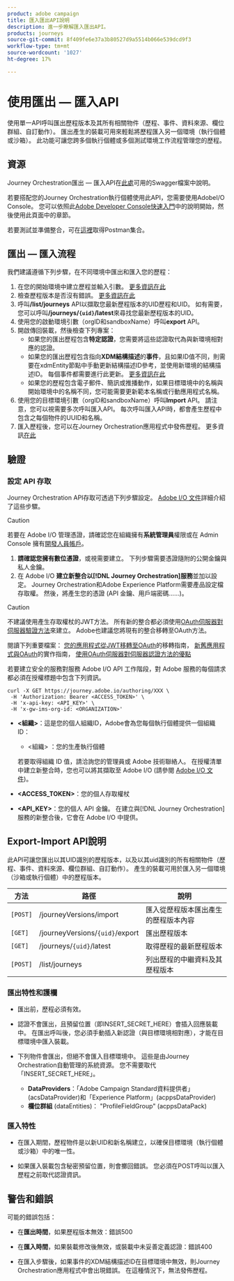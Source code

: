 ```yaml
---
product: adobe campaign
title: 匯入匯出API說明
description: 進一步瞭解匯入匯出API。
products: journeys
source-git-commit: 8f409fe6e37a3b80527d9a5514b066e539dcd9f3
workflow-type: tm+mt
source-wordcount: '1027'
ht-degree: 17%

---
```



# 使用匯出 — 匯入API

使用單一API呼叫匯出歷程版本及其所有相關物件（歷程、事件、資料來源、欄位群組、自訂動作）。 匯出產生的裝載可用來輕鬆將歷程匯入另一個環境（執行個體或沙箱）。
此功能可讓您跨多個執行個體或多個測試環境工作流程管理您的歷程。


## 資源

Journey Orchestration匯出 — 匯入API在[此處](https://adobedocs.github.io/JourneyAPI/docs/)可用的Swagger檔案中說明。

若要搭配您的Journey Orchestration執行個體使用此API，您需要使用AdobeI/O Console。 您可以依照此[Adobe Developer Console快速入門](https://www.adobe.io/apis/experienceplatform/console/docs.html#!AdobeDocs/adobeio-console/master/getting-started.md)中的說明開始，然後使用此頁面中的章節。

若要測試並準備整合，可在[這裡](https://raw.githubusercontent.com/AdobeDocs/JourneyAPI/master/postman-collections/Journey-Orchestration_Export-import-API_postman-collection.json)取得Postman集合。


## 匯出 — 匯入流程

我們建議遵循下列步驟，在不同環境中匯出和匯入您的歷程：

1. 在您的開始環境中建立歷程並輸入引數。 [更多資訊在此](https://experienceleague.adobe.com/docs/journeys/using/building-journeys/about-journey-building/journey.html?lang=zh-Hant)
1. 檢查歷程版本是否沒有錯誤。 [更多資訊在此](https://experienceleague.adobe.com/docs/journeys/using/building-journeys/testing-the-journey.html?lang=zh-Hant)
1. 呼叫&#x200B;**/list/journeys** API以擷取您最新歷程版本的UID歷程和UID。 如有需要，您可以呼叫&#x200B;**/journeys/`{uid}`/latest**&#x200B;來尋找您最新歷程版本的UID。
1. 使用您的啟動環境引數（orgID和sandboxName）呼叫&#x200B;**export** API。
1. 開啟傳回裝載，然後檢查下列專案：
   * 如果您的匯出歷程包含&#x200B;**特定認證**，您需要將這些認證取代為與新環境相對應的認證。
   * 如果您的匯出歷程包含指向&#x200B;**XDM結構描述**&#x200B;的&#x200B;**事件**，且如果ID值不同，則需要在xdmEntity節點中手動更新結構描述ID參考，並使用新環境的結構描述ID。 每個事件都需要進行此更新。 [更多資訊在此](https://experienceleague.adobe.com/docs/journeys/using/events-journeys/experience-event-schema.html?lang=zh-Hant)
   * 如果您的歷程包含電子郵件、簡訊或推播動作，如果目標環境中的名稱與開始環境中的名稱不同，您可能需要更新範本名稱或行動應用程式名稱。
1. 使用您的目標環境引數（orgID和sandboxName）呼叫&#x200B;**Import** API。 請注意，您可以視需要多次呼叫匯入API。 每次呼叫匯入API時，都會產生歷程中包含之每個物件的UUID和名稱。
1. 匯入歷程後，您可以在Journey Orchestration應用程式中發佈歷程。 更多資訊[在此](https://experienceleague.adobe.com/docs/journeys/using/building-journeys/publishing-the-journey.html?lang=zh-Hant)


## 驗證

### 設定 API 存取

Journey Orchestration API存取可透過下列步驟設定。 [Adobe I/O 文件](https://www.adobe.io/authentication/auth-methods.html#!AdobeDocs/adobeio-auth/master/AuthenticationOverview/ServiceAccountIntegration.md)詳細介紹了這些步驟。

>[!CAUTION]
>
>若要在 Adobe I/O 管理憑證，請確認您在組織擁有<b>系統管理員</b>權限或在 Admin Console 擁有[開發人員帳戶](https://helpx.adobe.com/jp/enterprise/using/manage-developers.html)。

1. **請確認您擁有數位憑證**，或視需要建立。 下列步驟需要憑證隨附的公開金鑰與私人金鑰。
1. 在 Adobe I/O **建立新整合以[!DNL Journey Orchestration]服務**&#x200B;並加以設定。 Journey Orchestration和Adobe Experience Platform需要產品設定檔存取權。 然後，將產生您的憑證 (API 金鑰、用戶端密碼……)。

>[!CAUTION]
>
>不建議使用產生存取權杖的JWT方法。 所有新的整合都必須使用[OAuth伺服器對伺服器驗證方法](https://experienceleague.adobe.com/docs/experience-platform/landing/platform-apis/api-authentication.html?lang=zh-Hant#select-oauth-server-to-server)來建立。 Adobe也建議您將現有的整合移轉至OAuth方法。
>
>閱讀下列重要檔案：
>[您的應用程式從JWT移轉至OAuth](https://developer.adobe.com/developer-console/docs/guides/authentication/ServerToServerAuthentication/migration/)的移轉指南，
>[新舊應用程式與OAuth](https://developer.adobe.com/developer-console/docs/guides/authentication/ServerToServerAuthentication/implementation/)的實作指南，
>[使用OAuth伺服器對伺服器認證方法的優點](https://developer.adobe.com/developer-console/docs/guides/authentication/ServerToServerAuthentication/migration/#why-oauth-server-to-server-credentials)


若要建立安全的服務對服務 Adobe I/O API 工作階段，對 Adobe 服務的每個請求都必須在授權標題中包含下列資訊。

```
curl -X GET https://journey.adobe.io/authoring/XXX \
 -H 'Authorization: Bearer <ACCESS_TOKEN>' \
 -H 'x-api-key: <API_KEY>' \
 -H 'x-gw-ims-org-id: <ORGANIZATION>'
```

* **&lt;組織>**：這是您的個人組織ID，Adobe會為您每個執行個體提供一個組織ID：

   * &lt;組織> ：您的生產執行個體

  若要取得組織 ID 值，請洽詢您的管理員或 Adobe 技術聯絡人。 在授權清單中建立新整合時，您也可以將其擷取至 Adobe I/O (請參閱 [Adobe I/O 文件](https://www.adobe.io/authentication.html))。

* **&lt;ACCESS_TOKEN>**：您的個人存取權杖

* **&lt;API_KEY>**：您的個人 API 金鑰。 在建立與[!DNL Journey Orchestration]服務的新整合後，它會在 Adobe I/O 中提供。



## Export-Import API說明

此API可讓您匯出以其UID識別的歷程版本，以及以其uid識別的所有相關物件（歷程、事件、資料來源、欄位群組、自訂動作）。
產生的裝載可用於匯入另一個環境（沙箱或執行個體）中的歷程版本。

| 方法 | 路徑 | 說明 |
|---|---|---|
| `[POST]` | /journeyVersions/import | 匯入從歷程版本匯出產生的歷程版本內容 |
| `[GET]` | /journeyVersions/`{uid}`/export | 匯出歷程版本 |
| `[GET]` | /journeys/`{uid}`/latest | 取得歷程的最新歷程版本 |
| `[POST]` | /list/journeys | 列出歷程的中繼資料及其歷程版本 |


### 匯出特性和護欄

* 匯出前，歷程必須有效。

* 認證不會匯出，且預留位置（即INSERT_SECRET_HERE）會插入回應裝載中。
在匯出呼叫後，您必須手動插入新認證（與目標環境相對應），才能在目標環境中匯入裝載。

* 下列物件會匯出，但絕不會匯入目標環境中。 這些是由Journey Orchestration自動管理的系統資源。 您不需要取代「INSERT_SECRET_HERE」。
   * **DataProviders**：「Adobe Campaign Standard資料提供者」(acsDataProvider)和「Experience Platform」(acppsDataProvider)
   * **欄位群組** (dataEntities)： &quot;ProfileFieldGroup&quot; (acppsDataPack)



### 匯入特性

* 在匯入期間，歷程物件是以新UID和新名稱建立，以確保目標環境（執行個體或沙箱）中的唯一性。

* 如果匯入裝載包含秘密預留位置，則會擲回錯誤。 您必須在POST呼叫以匯入歷程之前取代認證資訊。

## 警告和錯誤

可能的錯誤包括：

* 在&#x200B;**匯出時間**，如果歷程版本無效：錯誤500

* 在&#x200B;**匯入時間**，如果裝載修改後無效，或裝載中未妥善定義認證：錯誤400

* 在匯入步驟後，如果事件的XDM結構描述ID在目標環境中無效，則Journey Orchestration應用程式中會出現錯誤。 在這種情況下，無法發佈歷程。